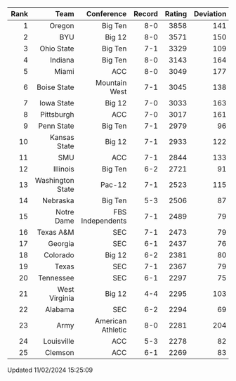 | Rank  | Team                 | Conference           | Record   | Rating | Deviation |
| ---:  | ---:                 | ---:                 | ---:     | ---:   | ---:      |
| 1     | Oregon               | Big Ten              | 8-0      | 3858   | 141       |
| 2     | BYU                  | Big 12               | 8-0      | 3571   | 150       |
| 3     | Ohio State           | Big Ten              | 7-1      | 3329   | 109       |
| 4     | Indiana              | Big Ten              | 8-0      | 3143   | 164       |
| 5     | Miami                | ACC                  | 8-0      | 3049   | 177       |
| 6     | Boise State          | Mountain West        | 7-1      | 3045   | 138       |
| 7     | Iowa State           | Big 12               | 7-0      | 3033   | 163       |
| 8     | Pittsburgh           | ACC                  | 7-0      | 3017   | 161       |
| 9     | Penn State           | Big Ten              | 7-1      | 2979   | 96        |
| 10    | Kansas State         | Big 12               | 7-1      | 2933   | 122       |
| 11    | SMU                  | ACC                  | 7-1      | 2844   | 133       |
| 12    | Illinois             | Big Ten              | 6-2      | 2721   | 91        |
| 13    | Washington State     | Pac-12               | 7-1      | 2523   | 115       |
| 14    | Nebraska             | Big Ten              | 5-3      | 2506   | 87        |
| 15    | Notre Dame           | FBS Independents     | 7-1      | 2489   | 79        |
| 16    | Texas A&M            | SEC                  | 7-1      | 2473   | 79        |
| 17    | Georgia              | SEC                  | 6-1      | 2437   | 76        |
| 18    | Colorado             | Big 12               | 6-2      | 2381   | 80        |
| 19    | Texas                | SEC                  | 7-1      | 2367   | 79        |
| 20    | Tennessee            | SEC                  | 6-1      | 2297   | 75        |
| 21    | West Virginia        | Big 12               | 4-4      | 2295   | 103       |
| 22    | Alabama              | SEC                  | 6-2      | 2294   | 69        |
| 23    | Army                 | American Athletic    | 8-0      | 2281   | 204       |
| 24    | Louisville           | ACC                  | 5-3      | 2278   | 82        |
| 25    | Clemson              | ACC                  | 6-1      | 2269   | 83        |

Updated 11/02/2024 15:25:09
